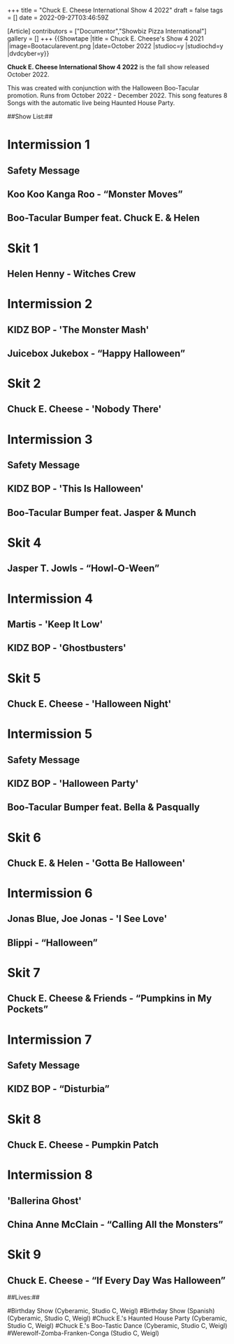 +++
title = "Chuck E. Cheese International Show 4 2022"
draft = false
tags = []
date = 2022-09-27T03:46:59Z

[Article]
contributors = ["Documentor","Showbiz Pizza International"]
gallery = []
+++
{{Showtape
|title = Chuck E. Cheese's Show 4 2021
|image=Bootacularevent.png 
|date=October 2022
|studioc=y
|studiochd=y
|dvdcyber=y}}

**Chuck E. Cheese International Show 4 2022** is the fall show released October 2022.

This was created with conjunction with the Halloween Boo-Tacular promotion. Runs from October 2022 - December 2022. This song features 8 Songs with the automatic live being Haunted House Party.

##Show List:##

# **Intermission 1**
## Safety Message
## Koo Koo Kanga Roo - “Monster Moves”
## Boo-Tacular Bumper feat. Chuck E. & Helen
# **Skit 1**
## Helen Henny - Witches Crew
# **Intermission 2**
## KIDZ BOP - 'The Monster Mash'
## Juicebox Jukebox - “Happy Halloween”
# **Skit 2**
## Chuck E. Cheese - 'Nobody There'
# **Intermission 3**
## Safety Message
## KIDZ BOP - 'This Is Halloween'
## Boo-Tacular Bumper feat. Jasper & Munch
# **Skit 4**
## Jasper T. Jowls - “Howl-O-Ween”
# **Intermission 4**
## Martis - 'Keep It Low'
## KIDZ BOP - 'Ghostbusters'
# **Skit 5**
## Chuck E. Cheese - 'Halloween Night'
# **Intermission 5**
## Safety Message
## KIDZ BOP - 'Halloween Party'
## Boo-Tacular Bumper feat. Bella & Pasqually
# **Skit 6**
## Chuck E. & Helen - 'Gotta Be Halloween'
# **Intermission 6**
## Jonas Blue, Joe Jonas - 'I See Love'
## Blippi - “Halloween”
# **Skit 7**
## Chuck E. Cheese & Friends - “Pumpkins in My Pockets”
# **Intermission 7**
## Safety Message
## KIDZ BOP - “Disturbia”
# **Skit 8**
## Chuck E. Cheese - Pumpkin Patch
# **Intermission 8**
## 'Ballerina Ghost'
## China Anne McClain - “Calling All the Monsters”
# **Skit 9**
## Chuck E. Cheese - “If Every Day Was Halloween”

##Lives:##

#Birthday Show (Cyberamic, Studio C, Weigl)
#Birthday Show (Spanish) (Cyberamic, Studio C, Weigl)
#Chuck E.'s Haunted House Party (Cyberamic, Studio C, Weigl)
#Chuck E.'s Boo-Tastic Dance (Cyberamic, Studio C, Weigl)
#Werewolf-Zomba-Franken-Conga (Studio C, Weigl)
